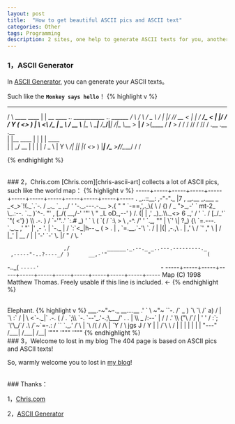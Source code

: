```yaml
---
layout: post
title:  "How to get beautiful ASCII pics and ASCII text"
categories: Other
tags: Programming
description: 2 sites, one help to generate ASCII texts for you, another have lots of ASCII pics.
---
```


###  1，ASCII Generator

In [ASCII Generator][ascii-generator], you can generate your ASCII texts。

Such like the **`Monkey says hello`**！
{% highlight v %}

   _____                 __                                               
  /     \   ____   ____ |  | __ ____ ___.__.   ___________  ___.__. ______
 /  \ /  \ /  _ \ /    \|  |/ // __ <   |  |  /  ___/\__  \<   |  |/  ___/
/    Y    (  <_> )   |  \    <\  ___/\___  |  \___ \  / __ \\___  |\___ \ 
\____|__  /\____/|___|  /__|_ \\___  > ____| /____  >(____  / ____/____  >
        \/            \/     \/    \/\/           \/      \/\/         \/ 
.__           .__  .__          
|  |__   ____ |  | |  |   ____  
|  |  \_/ __ \|  | |  |  /  _ \ 
|   Y  \  ___/|  |_|  |_(  <_> )
|___|  /\___  >____/____/\____/ 
     \/     \/                  

{% endhighlight %}

<br/>
###  2，Chris.com
[Chris.com][chris-ascii-art] collects a lot of ASCII pics, such like the world map：
{% highlight v %}
-----+-----+-----+-----+-----+-----+-----+-----+-----+-----+-----+-----
           . _..::__:  ,-"-"._        |7       ,     _,.__
   _.___ _ _<_>`!(._`.`-.    /         _._     `_ ,_/  '  '-._.---.-.__
>.{     " " `-==,',._\{  \  / {)      / _ ">_,-' `                mt-2_
  \_.:--.       `._ )`^-. "'       , [_/(                       __,/-'
 '"'     \         "    _L        oD_,--'                )     /. (|
          |           ,'          _)_.\\._<> 6              _,' /  '
          `.         /           [_/_'` `"(                <'}  )
           \\    .-. )           /   `-'"..' `:.#          _)  '
    `        \  (  `(           /         `:\  > \  ,-^.  /' '
              `._,   ""         |           \`'   \|   ?_)  {\
                 `=.---.        `._._       ,'     "`  |' ,- '.
                   |    `-._         |     /          `:`<_|h--._
                   (        >        .     | ,          `=.__.`-'\
                    `.     /         |     |{|              ,-.,\     .
                     |   ,'           \   / `'            ,"     \
                     |  /              |_'                |  __  /
                     | |                                  '-'  `-'   \.
                     |/                                         "    /
                     \.                                             '

                      ,/            ______._.--._ _..---.---------._
     ,-----"-..?----_/ )      __,-'"             "                  (
-.._(                  `-----'                                       `-
-----+-----+-----+-----+-----+-----+-----+-----+-----+-----+-----+-----
Map (C) 1998 Matthew Thomas. Freely usable if this line is included. <-
{% endhighlight %}

<br/>
Elephant.
{% highlight v %}
              ___.-~"~-._   __....__
            .'    `    \ ~"~        ``-.
           /` _      )  `\              `\
          /`  a)    /     |               `\
         :`        /      |                 \
    <`-._|`  .-.  (      /   .            `;\\
     `-. `--'_.'-.;\___/'   .      .       | \\
  _     /:--`     |        /     /        .'  \\
 ("\   /`/        |       '     '         /    :`;
 `\'\_/`/         .\     /`~`=-.:        /     ``
   `._.'          /`\    |      `\      /(
                 /  /\   |        `Y   /  \
           jgs  J  /  Y  |         |  /`\  \
               /  |   |  |         |  |  |  |
              "---"  /___|        /___|  /__|
                     '"""         '"""  '"""
{% endhighlight %}

<br/>
###  3，Welcome to lost in my blog
The 404 page is based on ASCII pics and ASCII texts!

So, warmly welcome you to lost in [my blog][welcome-lost-in-my-blog]!


<br/>
### Thanks：

1，[Chris.com][chris-ascii-art]

2，[ASCII Generator][ascii-generator]

[chris-ascii-art]: http://www.chris.com/ascii/
[ascii-generator]: http://www.network-science.de/ascii/
[welcome-lost-in-my-blog]: {{site.baseurl}}/404.html
